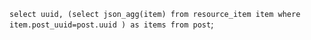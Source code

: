 `select uuid, (select json_agg(item) from resource_item item where item.post_uuid=post.uuid ) as items from post`;  